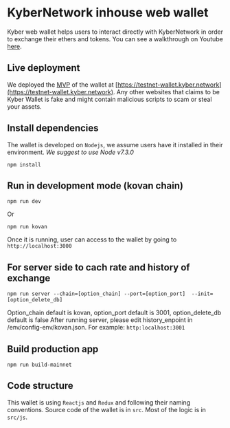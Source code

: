 # KyberNetwork inhouse web wallet
Kyber web wallet helps users to interact directly with KyberNetwork in order to exchange their ethers and tokens.
You can see a walkthrough on Youtube [here](https://www.youtube.com/watch?v=v2bdcChFEuQ).

## Live deployment
We deployed the [MVP](https://github.com/KyberNetwork/KyberWallet/releases/tag/MVP) of the wallet at [https://testnet-wallet.kyber.network](https://testnet-wallet.kyber.network). Any other websites that claims to be Kyber Wallet is fake and might contain malicious scripts to scam or steal your assets.

## Install dependencies
The wallet is developed on `Nodejs`, we assume users have it installed in their environment. *We suggest to use Node v7.3.0*
```
npm install
```

## Run in development mode (kovan chain)
```
npm run dev
```
Or
```
npm run kovan
```
Once it is running, user can access to the wallet by going to `http://localhost:3000`

## For server side to cach rate and history of exchange
 ```
npm run server --chain=[option_chain] --port=[option_port]  --init=[option_delete_db]
```

Option_chain default is kovan, option_port default is 3001, option_delete_db default is false
After running server, please edit history_enpoint in /env/config-env/kovan.json. For example: `http:localhost:3001`
## Build production app
```
npm run build-mainnet
```

## Code structure
This wallet is using `Reactjs` and `Redux` and following their naming conventions. Source code of the wallet is in `src`. Most of the logic is in `src/js`.


